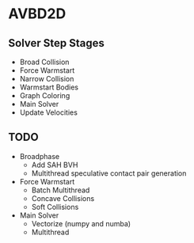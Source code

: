 # AVBD2D

## Solver Step Stages

* Broad Collision
* Force Warmstart
* Narrow Collision
* Warmstart Bodies
* Graph Coloring
* Main Solver
* Update Velocities

## TODO
* Broadphase
    - Add SAH BVH
    - Multithread speculative contact pair generation
* Force Warmstart
    - Batch Multithread
    - Concave Collisions
    - Soft Collisions
* Main Solver
    - Vectorize (numpy and numba)
    - Multithread